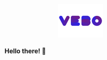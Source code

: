 <p align="center">
  <a aria-label="Aravel" href="htt.dev">
    <img src="images/logo.png" width="150" />
  </a>
</p>

## Hello there! 👋
